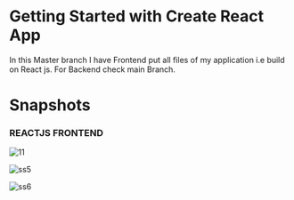 # Getting Started with Create React App

In this Master branch I have Frontend put all files of my application i.e build on React js.
For Backend check main Branch.

# Snapshots

### REACTJS FRONTEND

![11](https://user-images.githubusercontent.com/25785435/155195023-3324e88a-50bd-4d0a-8ff9-6be334ec23d6.PNG)


![ss5](https://user-images.githubusercontent.com/25785435/155195044-abb89019-370d-48cb-bdc4-564f92b2635b.PNG)


![ss6](https://user-images.githubusercontent.com/25785435/155195052-b77db17e-e294-4aab-9759-ca42f624f73e.PNG)


